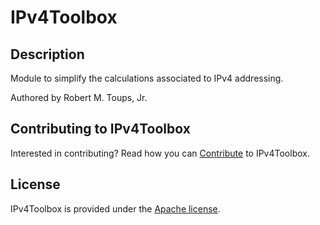 # IPv4Toolbox

## Description

Module to simplify the calculations associated to IPv4 addressing.

Authored by Robert M. Toups, Jr.

## Contributing to IPv4Toolbox

Interested in contributing? Read how you can [Contribute](Contributing.md) to IPv4Toolbox.

## License

IPv4Toolbox is provided under the [Apache license](LICENSE.md).
